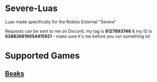 # Severe-Luas
Luas made specifically for the Roblox External "Severe"

Requests can be sent to me on Discord, my tag is **8127893746** & my ID is **638836619054415921** - make sure it's me before you run something lol

# Supported Games
## [Beaks](https://google.com)

